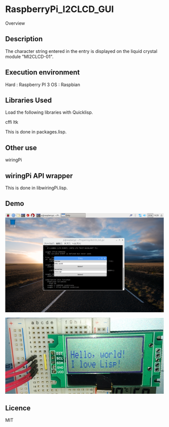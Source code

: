 RaspberryPi_I2CLCD_GUI
====

Overview

## Description
The character string entered in the entry is displayed on the liquid crystal module "MI2CLCD-01".

## Execution environment
Hard : Raspberry PI 3
OS   : Raspbian

## Libraries Used
Load the following libraries with Quicklisp.

cffi
ltk

This is done in packages.lisp.

## Other use
wiringPi

## wiringPi API wrapper
This is done in libwiringPi.lisp.

## Demo
![i2c-lcd.png](https://github.com/fireflower0/RaspberryPi_I2CLCD_GUI/blob/master/img/i2c-lcd.png)

![i2c-lcd-gui.png](https://github.com/fireflower0/RaspberryPi_I2CLCD_GUI/blob/master/img/i2c_lcd_gui.png)

## Licence
MIT
